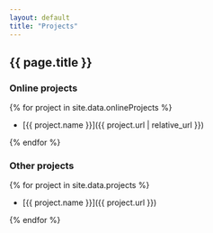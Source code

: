 ```yaml
---
layout: default
title: "Projects"
---
```


## {{ page.title }}

### Online projects

{% for project in site.data.onlineProjects %}

-   [{{ project.name }}]({{ project.url | relative_url }})

{% endfor %}

### Other projects

{% for project in site.data.projects %}

-   [{{ project.name }}]({{ project.url }})

{% endfor %}
